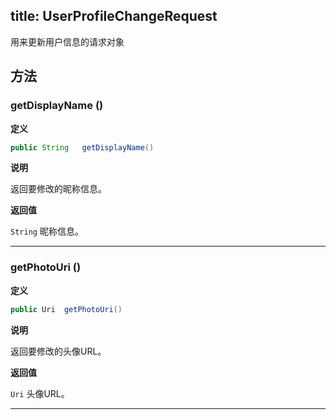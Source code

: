 title: UserProfileChangeRequest
---
用来更新用户信息的请求对象

## 方法

### getDisplayName ()

**定义**

```java
public String	getDisplayName()
```

**说明**

返回要修改的昵称信息。

**返回值**

`String` 昵称信息。
</br>

---

### getPhotoUri ()

**定义**

```java
public Uri	getPhotoUri()
```

**说明**

返回要修改的头像URL。

**返回值**

`Uri` 头像URL。
</br>

---  